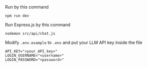 Run by this command
```
npm run dev
```
Run Express.js by this command
```
nodemon src/api/chat.js
```
 Modify `.env.example` to `.env` and put your LLM API key inside the file
 ```
API_KEY="<your_API_key>"
LOGIN_USERNAME="<username>"
LOGIN_PASSWORD="<password>"
 ```